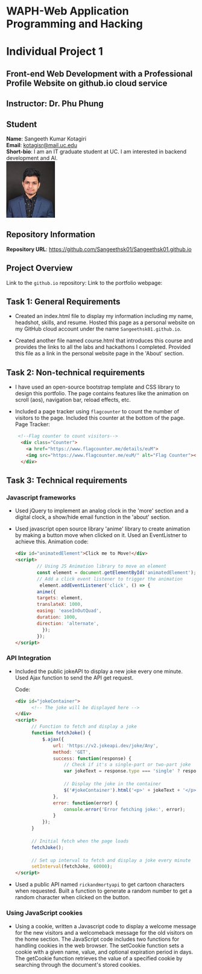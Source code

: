 # WAPH-Web Application Programming and Hacking
# Individual Project 1
## Front-end Web Development with a Professional Profile Website on github.io cloud service

## Instructor: Dr. Phu Phung
## Student
**Name**: Sangeeth Kumar Kotagiri<br>
**Email**: kotagisr@mail.uc.edu <br>
**Short-bio**: I am an IT graduate student at UC. I am interested in backend development and AI.<br>
![My Headhsot](headshot.png)
## Repository Information
**Repository URL**: https://github.com/Sangeethsk01/Sangeethsk01.github.io
## Project Overview

Link to the `github.io` repository:
Link to the portfolio webpage:

## Task 1: General Requirements
- Created an index.html file to display my information including my name, headshot, skills, and resume. Hosted this page as a personal website on my GitHub cloud account under the name `Sangeethsk01.github.io`.

  
- Created another file named course.html that introduces this course and provides the links to all the labs and hackathons I completed. Provided this file as a link in the personal website page in the 'About' section.


## Task 2: Non-technical requirements
- I have used an open-source bootstrap template and CSS library to design this portfolio. The page contains features like the animation on scroll (aos), navigation bar, reload effects, etc.

  
- Included a page tracker using `flagcounter` to count the number of visitors to the page. Included this counter at the bottom of the page.
  Page Tracker:
  ```html
   <!--Flag counter to count visitors-->
    <div class="Counter">
      <a href="https://www.flagcounter.me/details/euM">
      <img src="https://www.flagcounter.me/euM/" alt="Flag Counter"></a>
    </div>
  ```

## Task 3: Technical requirements
### Javascript frameworks
- Used jQuery to implement an analog clock in the 'more' section and a digital clock, a show/hide email function in the 'about' section.

- Used javascript open source library 'anime' library to create animation by making a button move when clicked on it. Used an EventListner to achieve this.
  Animation code:
  ```html
  <div id="animatedElement">Click me to Move!</div>
  <script>
          // Using JS Animation library to move an element
          const element = document.getElementById('animatedElement');
          // Add a click event listener to trigger the animation
           element.addEventListener('click', () => {
          anime({
          targets: element,
          translateX: 1000,
          easing: 'easeInOutQuad',
          duration: 1000,
          direction: 'alternate',
            });
          });
  </script>
  ```
  
### API Integration
- Included the public jokeAPI to display a new joke every one minute. Used Ajax function to send the API get request.

  
  Code:
  ```html
  <div id="jokeContainer">
        <!-- The joke will be displayed here -->
  </div>
  <script>
        // Function to fetch and display a joke
        function fetchJoke() {
            $.ajax({
                url: 'https://v2.jokeapi.dev/joke/Any',
                method: 'GET',
                success: function(response) {
                    // Check if it's a single-part or two-part joke
                    var jokeText = response.type === 'single' ? response.joke : response.setup + ' ' + response.delivery;

                    // Display the joke in the container
                    $('#jokeContainer').html('<p>' + jokeText + '</p>');
                },
                error: function(error) {
                    console.error('Error fetching joke:', error);
                }
            });
        }

        // Initial fetch when the page loads
        fetchJoke();

        // Set up interval to fetch and display a joke every minute
        setInterval(fetchJoke, 60000);
  </script>
  
- Used a public API named `rickandmortyapi` to get cartoon characters when requested. Built a function to generate a random number to get a random character when clicked on the button.
### Using JavaScript cookies
- Using a cookie, written a Javascript code to display a welcome message for the new visitors and a welcomeback message for the old visitors on the home section. The JavaScript code includes two functions for handling cookies in the web browser. The setCookie function sets a cookie with a given name, value, and optional expiration period in days. The getCookie function retrieves the value of a specified cookie by searching through the document's stored cookies.
